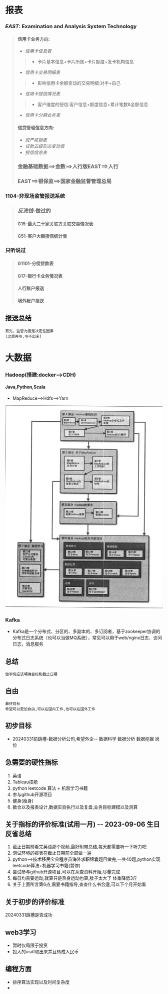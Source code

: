 # 报表
### *EAST*: Examination and Analysis System Technology
> #### **信用卡业务方向**:
> * *信用卡信息表*
>> * 卡片基本信息+卡片所属+卡片额度+发卡机构信息
> * *信用卡交易明细表*
>> * 影响信用卡余额变动的交易明细:对手+自己
> * *信用卡授信情况表*
>> * 客户维度的授信:客户信息+额度信息+累计笔数&金额信息
> * *信用卡分期业务表*
>
> #### **信贷管理信息方向**:
> * *资产核销表*
> * *贷款五级形态变动表*
> * *授信信息表*
> ### 金融基础数据==>金数==>人行版EAST==>人行
> ### EAST==>银保监==>国家金融监督管理总局

### 1104-非现场监管报送系统
> ### *反洗钱*-做过的
> #### G15-最大二十家关联方关联交易情况表
> #### G51-客户大额授信统计表

### 只听说过
> #### G1101-分偿贷款表
> #### G17-银行卡业务情况表
> #### 人行账户报送
> #### 境外账户报送

## 报送总结
```
首先，监管力度是决定性因素
(之后再写,写不出来)
```
# 大数据
### Hadoop(搭建:docker-->CDH)
#### Java,Python,Scala
* MapReduce==>Hdfs==>Yarn

[框架]:../img/Hadoop.png
![框架]

### Kafka
- Kafka是一个分布式、分区的、多副本的、多订阅者，基于zookeeper协调的分布式日志系统（也可以当做MQ系统），常见可以用于web/nginx日志、访问日志，消息服务
###

## 总结
```
做事情应该明确目标和截止日期
```

## 自由
```
最终目标
希望可以更加自由,可以在国内工作,也可以在国外工作
```
## 初步目标
- 20240331前跳槽-数据分析公司,希望外企-- 数据科学 数据分析 数据挖掘 岗位

## 急需要的硬性指标
1. 英语
2. Tableau技能
3. python leetcode 算法 + 机器学习书籍
4. 参与github开源项目
5. 健身(瘦身)
6. 数仓以及报表设计,数据实验执行以及复盘,业务目标建模以及测算

## 关于指标的评价标准(试用一月) -- 2023-09-06 生日反省总结
1. 截止日期前看完英语那个视频,最好附带总结,每天都需要听一下听力吧
2. 测试环境的报表在截止日期前全部做一遍
3. python==>技术移民宝典程序员海外求职锦囊题目做完,一共40题,python实现  leetcode算法+机器学习书籍(暂停)
4. 尝试参与github开源项目,可以在从查资料开始,尽量完成
5. 每日均需要运动,就算只是热身运动也算,肚子太大了 体重降低3斤
6. 关于上面所言第6点,需要书籍指导,查查什么书合适,可以下个月开始看

## 关于初步的评价标准
20240331跳槽是否成功

## web3学习
- 暂时仅局限于投资
- 投入的usdt取出来并且转成人民币



## 编程方面
* 排序算法实现以及时间复杂度
* 
















